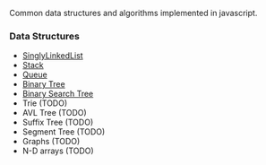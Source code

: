 Common data structures and algorithms implemented in javascript.

### Data Structures
- [SinglyLinkedList](data/structures/SinglyLinkedList.js)
- [Stack](data/structures/Stack.js)
- [Queue](data/structures/Queue.js)
- [Binary Tree](data/structures/BinaryTree.js)
- [Binary Search Tree](data/structures/BinarySearchTree.js)
- Trie (TODO)
- AVL Tree (TODO)
- Suffix Tree (TODO)
- Segment Tree (TODO)
- Graphs (TODO)
- N-D arrays (TODO)
